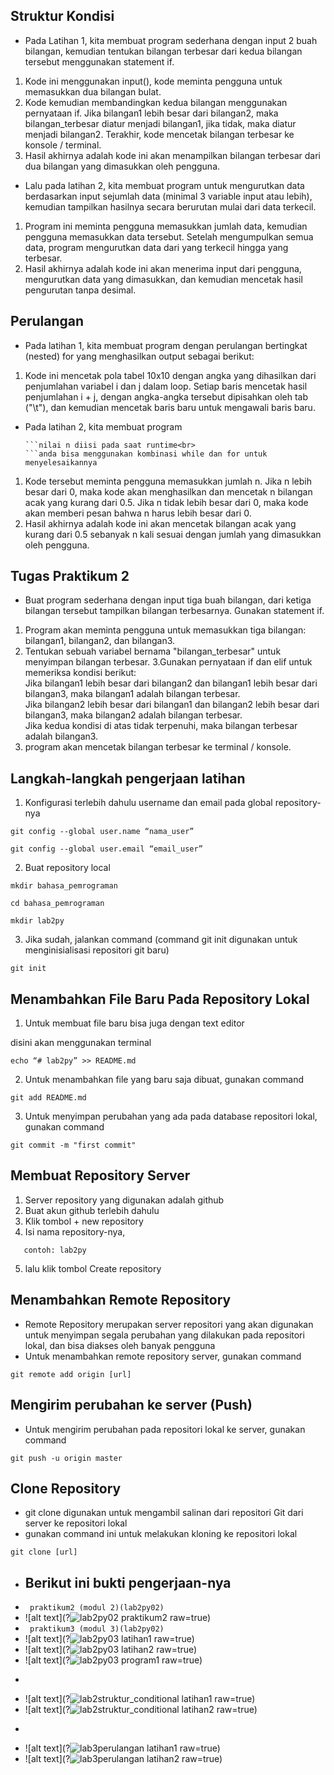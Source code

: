 ## Struktur Kondisi
- Pada Latihan 1, kita membuat program sederhana dengan input 2 buah bilangan, kemudian
tentukan bilangan terbesar dari kedua bilangan tersebut
menggunakan statement if.

1. Kode ini menggunakan input(), kode meminta pengguna untuk memasukkan dua bilangan bulat.
2. Kode kemudian membandingkan kedua bilangan menggunakan pernyataan if. Jika bilangan1 lebih besar dari bilangan2, maka bilangan_terbesar diatur menjadi bilangan1, jika tidak, maka diatur menjadi bilangan2.
Terakhir, kode mencetak bilangan terbesar ke konsole / terminal.
3. Hasil akhirnya adalah kode ini akan menampilkan bilangan terbesar dari dua bilangan yang dimasukkan oleh pengguna.



- Lalu pada latihan 2, kita membuat program untuk mengurutkan data berdasarkan input sejumlah
data (minimal 3 variable input atau lebih), kemudian tampilkan
hasilnya secara berurutan mulai dari data terkecil.

1. Program ini meminta pengguna memasukkan jumlah data, kemudian pengguna memasukkan data tersebut. Setelah mengumpulkan semua data, program mengurutkan data dari yang terkecil hingga yang terbesar.
2. Hasil akhirnya adalah kode ini akan menerima input dari pengguna, mengurutkan data yang dimasukkan, dan kemudian mencetak hasil pengurutan tanpa desimal.


## Perulangan
- Pada latihan 1, kita membuat program dengan perulangan bertingkat (nested) for yang
menghasilkan output sebagai berikut:

1. Kode ini mencetak pola tabel 10x10 dengan angka yang dihasilkan dari penjumlahan variabel i dan j dalam loop. Setiap baris mencetak hasil penjumlahan i + j, dengan angka-angka tersebut dipisahkan oleh tab ("\t"), dan kemudian mencetak baris baru untuk mengawali baris baru.


- Pada latihan 2, kita membuat program<br>
  ```Tampilkan n bilangan acak yang lebih kecil dari 0.5.<br>
  ```nilai n diisi pada saat runtime<br>
  ```anda bisa menggunakan kombinasi while dan for untuk menyelesaikannya

1. Kode tersebut meminta pengguna memasukkan jumlah n. Jika n lebih besar dari 0, maka kode akan menghasilkan dan mencetak n bilangan acak yang kurang dari 0.5. Jika n tidak lebih besar dari 0, maka kode akan memberi pesan bahwa n harus lebih besar dari 0.
2. Hasil akhirnya adalah kode ini akan mencetak bilangan acak yang kurang dari 0.5 sebanyak n kali sesuai dengan jumlah yang dimasukkan oleh pengguna.


## Tugas Praktikum 2
- Buat program sederhana dengan input tiga buah bilangan, dari ketiga bilangan
tersebut tampilkan bilangan terbesarnya. Gunakan statement if.
1. Program akan meminta pengguna untuk memasukkan tiga bilangan: bilangan1, bilangan2, dan bilangan3.
2. Tentukan sebuah variabel bernama "bilangan_terbesar" untuk menyimpan bilangan terbesar.
3.Gunakan pernyataan if dan elif untuk memeriksa kondisi berikut:<br>
Jika bilangan1 lebih besar dari bilangan2 dan bilangan1 lebih besar dari bilangan3, maka bilangan1 adalah bilangan terbesar.<br>
Jika bilangan2 lebih besar dari bilangan1 dan bilangan2 lebih besar dari bilangan3, maka bilangan2 adalah bilangan terbesar.<br>
Jika kedua kondisi di atas tidak terpenuhi, maka bilangan terbesar adalah bilangan3.
4. program akan mencetak bilangan terbesar ke terminal / konsole.





## Langkah-langkah pengerjaan latihan

1. Konfigurasi terlebih dahulu username dan email pada global repository-nya

```
git config --global user.name “nama_user”
```

```
git config --global user.email “email_user”
```

2. Buat repository local

```
mkdir bahasa_pemrograman
```

```
cd bahasa_pemrograman
```

```
mkdir lab2py
```

3. Jika sudah, jalankan command (command git init digunakan untuk menginisialisasi repositori git baru)

```
git init
```

## Menambahkan File Baru Pada Repository Lokal

1. Untuk membuat file baru bisa juga dengan text editor

disini akan menggunakan terminal

```
echo “# lab2py” >> README.md
```

2. Untuk menambahkan file yang baru saja dibuat, gunakan command

```
git add README.md
```

3. Untuk menyimpan perubahan yang ada pada database repositori
   lokal, gunakan command

```
git commit -m "first commit"
```

## Membuat Repository Server

1. Server repository yang digunakan adalah github
2. Buat akun github terlebih dahulu
3. Klik tombol + new repository
4. Isi nama repository-nya,

```
   contoh: lab2py
```

5. lalu klik tombol Create repository

## Menambahkan Remote Repository

- Remote Repository merupakan server repositori yang akan digunakan untuk menyimpan segala perubahan yang dilakukan pada repositori lokal, dan bisa diakses oleh banyak pengguna
- Untuk menambahkan remote repository server, gunakan command

```
git remote add origin [url]
```

## Mengirim perubahan ke server (Push)

- Untuk mengirim perubahan pada repositori lokal ke server, gunakan command

```
git push -u origin master
```

## Clone Repository


- git clone digunakan untuk mengambil salinan dari repositori Git dari server ke repositori lokal
- gunakan command ini untuk melakukan kloning ke repositori lokal

```
git clone [url]
```


- ## Berikut ini bukti pengerjaan-nya
- ``` praktikum2 (modul 2)(lab2py02)```
- ![alt text](?![lab2py02 praktikum2](https://github.com/nurulaisyah14/Praktikum_4/assets/148174512/b7f1c747-730c-4694-b746-149fb0e6d621)
raw=true)
- ``` praktikum3 (modul 3)(lab2py02)```
- ![alt text](?![lab2py03 latihan1](https://github.com/nurulaisyah14/Praktikum_4/assets/148174512/ddcaf506-fd44-4f4f-992b-68f4b0b4ab75)
raw=true)
- ![alt text](?![lab2py03 latihan2](https://github.com/nurulaisyah14/Praktikum_4/assets/148174512/4ecb3369-224a-4873-b00e-d8a1cb85d53a)
raw=true)
- ![alt text](?![lab2py03 program1](https://github.com/nurulaisyah14/Praktikum_4/assets/148174512/65968c68-338a-4e07-8f41-d55904ddeff6)
raw=true)
- ```lab2 struktur kondisi
- ![alt text](?![lab2struktur_conditional latihan1](https://github.com/nurulaisyah14/Praktikum_4/assets/148174512/90f5f6d2-b53a-4875-be0b-e6d5ac5adcb4)
raw=true)
- ![alt text](?![lab2struktur_conditional latihan2](https://github.com/nurulaisyah14/Praktikum_4/assets/148174512/22e451e1-63c6-4dfa-82c4-2be7fff39a4e)
raw=true)
- ```lab3 perulangan
- ![alt text](?![lab3perulangan latihan1](https://github.com/nurulaisyah14/Praktikum_4/assets/148174512/2bb3b8b2-39a2-470b-9e35-8d82eb72e37d)
raw=true)
- ![alt text](?![lab3perulangan latihan2](https://github.com/nurulaisyah14/Praktikum_4/assets/148174512/e75be301-c1d2-49fb-8cef-349d50e42db9)
raw=true)
